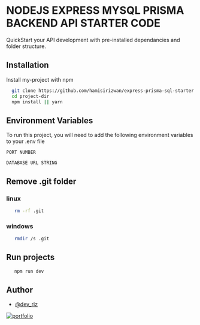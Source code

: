 
# NODEJS EXPRESS MYSQL PRISMA BACKEND API STARTER CODE

QuickStart your API development with pre-installed dependancies and folder structure.


## Installation

Install my-project with npm

```bash
  git clone https://github.com/hamisirizwan/express-prisma-sql-starter.git project_name
  cd project-dir
  npm install || yarn 
```


## Environment Variables

To run this project, you will need to add the following environment variables to your .env file

`PORT NUMBER`

`DATABASE URL STRING`


## Remove .git folder
 ### linux
```bash
   rm -rf .git
``` 
 ### windows
```bash
   rmdir /s .git
``` 

## Run projects
```bash
   npm run dev
```   

## Author

- [@dev_riz](https://devriz.xyz)

[![portfolio](https://img.shields.io/badge/my_portfolio-000?style=for-the-badge&logo=ko-fi&logoColor=white)](https://devriz.xyz/)


